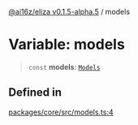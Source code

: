 [@ai16z/eliza v0.1.5-alpha.5](../index.md) / models

# Variable: models

> `const` **models**: [`Models`](../type-aliases/Models.md)

## Defined in

[packages/core/src/models.ts:4](https://github.com/kylehagler/eliza/blob/main/packages/core/src/models.ts#L4)
